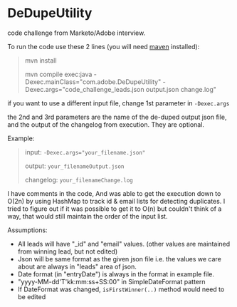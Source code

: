 # DeDupeUtility
code challenge from Marketo/Adobe interview.

To run the code use these 2 lines (you will need [maven](https://maven.apache.org/install.html) installed):
> mvn install
> 
> mvn compile exec:java -Dexec.mainClass="com.adobe.DeDupeUtility" -Dexec.args="code_challenge_leads.json output.json change.log"

if you want to use a different input file, change 1st parameter in  `-Dexec.args`

the 2nd and 3rd parameters are the name of the de-duped output json file, and the output of the changelog from execution.
They are optional.

Example:
> input:     `-Dexec.args="your_filename.json"` 
> 
> output:    `your_filenameOutput.json`
> 
> changelog: `your_filenameChange.log`

I have comments in the code,
And was able to get the execution down to O(2n) by using HashMap to track id & email lists for detecting duplicates.
I tried to figure out if it was possible to get it to O(n) but couldn't think of a way, that would still maintain the order of the input list.

Assumptions:
- All leads will have "_id" and "email" values. (other values are maintained from winning lead, but not edited)
- Json will be same format as the given json file i.e. the values we care about are always in "leads" area of json.
- Date format (in "entryDate") is always in the format in example file.
 - "yyyy-MM-dd'T'kk:mm:ss+SS:00" in SimpleDateFormat pattern
 - If DateFormat was changed, `isFirstWinner(..)` method would need to be edited
